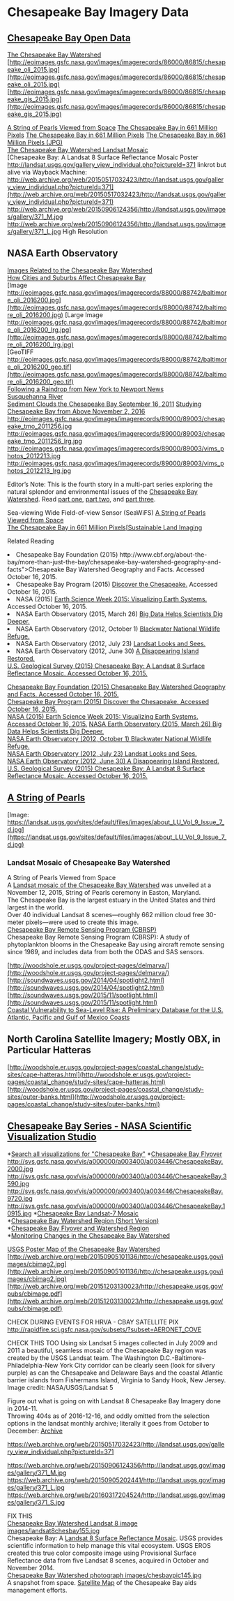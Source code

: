 # Chesapeake Bay Imagery Data  

## [Chesapeake Bay Open Data](data-chesapeake-bay.md)  

[The Chesapeake Bay Watershed](http://earthobservatory.nasa.gov/IOTD/view.php?id=86815)
[http://eoimages.gsfc.nasa.gov/images/imagerecords/86000/86815/chesapeake_oli_2015.jpg](http://eoimages.gsfc.nasa.gov/images/imagerecords/86000/86815/chesapeake_oli_2015.jpg)  
[http://eoimages.gsfc.nasa.gov/images/imagerecords/86000/86815/chesapeake_gis_2015.jpg](http://eoimages.gsfc.nasa.gov/images/imagerecords/86000/86815/chesapeake_gis_2015.jpg)

[A String of Pearls Viewed from Space](http://landsat.gsfc.nasa.gov/?p=11406)
[The Chesapeake Bay in 661 Million Pixels](http://landsat.gsfc.nasa.gov/?p=11333)
[The Chesapeake Bay in 661 Million Pixels](http://svs.gsfc.nasa.gov/cgi-bin/details.cgi?aid=4366)
[The Chesapeake Bay in 661 Million Pixels (JPG)](http://svs.gsfc.nasa.gov/vis/a000000/a004300/a004366/ChesapeakeBaysmall.jpg)  
[The Chesapeake Bay Watershed Landsat Mosaic](http://earthobservatory.nasa.gov/IOTD/view.php?id=86815&src=ve)  
[Chesapeake Bay: A Landsat 8 Surface Reflectance Mosaic Poster http://landsat.usgs.gov/gallery_view_individual.php?pictureId=371 linkrot but alive via Wayback Machine: http://web.archive.org/web/20150517032423/http://landsat.usgs.gov/gallery_view_individual.php?pictureId=371](http://web.archive.org/web/20150517032423/http://landsat.usgs.gov/gallery_view_individual.php?pictureId=371)  
http://web.archive.org/web/20150906124356/http://landsat.usgs.gov/images/gallery/371_M.jpg
http://web.archive.org/web/20150906124356/http://landsat.usgs.gov/images/gallery/371_L.jpg High Resolution

## NASA Earth Observatory  
[Images Related to the Chesapeake Bay Watershed](http://earthobservatory.nasa.gov/Images/related_to.php?id=86815)  
[How Cities and Suburbs Affect Chesapeake Bay](http://earthobservatory.nasa.gov/IOTD/view.php?id=88742&eocn=image&eoci=related_image)  
[Image http://eoimages.gsfc.nasa.gov/images/imagerecords/88000/88742/baltimore_oli_2016200.jpg](http://eoimages.gsfc.nasa.gov/images/imagerecords/88000/88742/baltimore_oli_2016200.jpg)
[Large Image http://eoimages.gsfc.nasa.gov/images/imagerecords/88000/88742/baltimore_oli_2016200_lrg.jpg](http://eoimages.gsfc.nasa.gov/images/imagerecords/88000/88742/baltimore_oli_2016200_lrg.jpg)  
[GeoTIFF http://eoimages.gsfc.nasa.gov/images/imagerecords/88000/88742/baltimore_oli_2016200_geo.tif](http://eoimages.gsfc.nasa.gov/images/imagerecords/88000/88742/baltimore_oli_2016200_geo.tif)  
[Following a Raindrop from New York to Newport News](http://earthobservatory.nasa.gov/IOTD/view.php?id=88421&eocn=image&eoci=related_image)  
[Susquehanna River](http://earthobservatory.nasa.gov/IOTD/view.php?id=6011&eocn=image&eoci=related_image)  
[Sediment Clouds the Chesapeake Bay September 16, 2011](http://earthobservatory.nasa.gov/IOTD/view.php?id=52169&eocn=image&eoci=related_image)
[Studying Chesapeake Bay from Above November 2, 2016](http://earthobservatory.nasa.gov/IOTD/view.php?id=89003&eocn=image&eoci=related_image)  
http://eoimages.gsfc.nasa.gov/images/imagerecords/89000/89003/chesapeake_tmo_2011256.jpg
http://eoimages.gsfc.nasa.gov/images/imagerecords/89000/89003/chesapeake_tmo_2011256_lrg.jpg
http://eoimages.gsfc.nasa.gov/images/imagerecords/89000/89003/vims_photos_2012213.jpg
http://eoimages.gsfc.nasa.gov/images/imagerecords/89000/89003/vims_photos_2012213_lrg.jpg


Editor’s Note: This is the fourth story in a multi-part series exploring the natural splendor and environmental issues of the <a href="http://earthobservatory.nasa.gov/IOTD/view.php?id=86815">Chesapeake Bay Watershed</a>. Read <a href="http://earthobservatory.nasa.gov/IOTD/view.php?id=88421">part one</a>, <a href="http://earthobservatory.nasa.gov/IOTD/view.php?id=88523">part two,</a> and <a href="http://earthobservatory.nasa.gov/IOTD/view.php?id=88742">part three</a>.</em></p>



 Sea-viewing Wide Field-of-view Sensor (SeaWiFS)
[A String of Pearls Viewed from Space](http://landsat.gsfc.nasa.gov/11406/)  
[The Chesapeake Bay in 661 Million Pixels](http://landsat.gsfc.nasa.gov/the-chesapeake-bay-in-661-million-pixels/)[[Sustainable Land Imaging](https://hyspiri.jpl.nasa.gov/downloads/2015_Symposium/day1/7_HQPerspectiveSLI_Turner.pdf)    


Related Reading
<li>Chesapeake Bay Foundation (2015)
http://www.cbf.org/about-the-bay/more-than-just-the-bay/chesapeake-bay-watershed-geography-and-facts">Chesapeake Bay Watershed Geography and Facts.</a> Accessed October 16, 2015.</li>
<li>Chesapeake Bay Program (2015) <a href="http://www.chesapeakebay.net/discover">Discover the Chesapeake.</a> Accessed October 16, 2015.</li>
<li>NASA (2015) <a href="http://svs.gsfc.nasa.gov/ESW2015/">Earth Science Week 2015: Visualizing Earth Systems.</a> Accessed October 16, 2015.</li>
<li>NASA Earth Observatory (2015, March 26) <a href="http://earthobservatory.nasa.gov/Features/LandsatBigData/">Big Data Helps Scientists Dig Deeper.</a></li>
<li> NASA Earth Observatory (2012, October 1) <a href="http://earthobservatory.nasa.gov/IOTD/view.php?id=79287">Blackwater National Wildlife Refuge.</a> </li>
<li> NASA Earth Observatory (2012, July 23) <a href="http://earthobservatory.nasa.gov/Features/LandsatLooks/">Landsat Looks and Sees.</a> </li>
<li>NASA Earth Observatory (2012, June 30) <a href="http://earthobservatory.nasa.gov/IOTD/view.php?id=78415">A Disappearing Island Restored.</a></li>
 <a href="https://landsat.usgs.gov/images/gallery/371_M.jpg">
 U.S. Geological Survey (2015) Chesapeake Bay: A Landsat 8 Surface Reflectance Mosaic. Accessed October 16, 2015.</li>
</ol>



[Chesapeake Bay Foundation (2015) Chesapeake Bay Watershed Geography and Facts. Accessed October 16, 2015.](http://www.cbf.org/about-the-bay/more-than-just-the-bay/chesapeake-bay-watershed-geography-and-facts)  
[Chesapeake Bay Program (2015)  Discover the Chesapeake. Accessed October 16, 2015.](http://www.chesapeakebay.net/discover)  
[NASA (2015) Earth Science Week 2015: Visualizing Earth Systems. Accessed October 16, 2015.](http://svs.gsfc.nasa.gov/ESW2015/)
[NASA Earth Observatory (2015, March 26) Big Data Helps Scientists Dig Deeper.](http://earthobservatory.nasa.gov/Features/LandsatBigData/)  
[NASA Earth Observatory (2012, October 1) Blackwater National Wildlife Refuge.](http://earthobservatory.nasa.gov/IOTD/view.php?id=79287)  
[NASA Earth Observatory (2012, July 23) Landsat Looks and Sees.](http://earthobservatory.nasa.gov/Features/LandsatLooks/)  
[NASA Earth Observatory (2012, June 30) A Disappearing Island Restored.](http://earthobservatory.nasa.gov/IOTD/view.php?id=78415)  
[U.S. Geological Survey (2015) Chesapeake Bay: A Landsat 8 Surface Reflectance Mosaic. Accessed October 16, 2015.](https://landsat.usgs.gov/images/gallery/371_M.jpg)  


## [A String of Pearls](https://landsat.usgs.gov/landsat-update-volume-9-issue-7-2015#5b)  

[Image: https://landsat.usgs.gov/sites/default/files/images/about_LU_Vol_9_Issue_7_d.jpg](https://landsat.usgs.gov/sites/default/files/images/about_LU_Vol_9_Issue_7_d.jpg)  

### Landsat Mosaic of Chesapeake Bay Watershed  
A String of Pearls Viewed from Space  
A [Landsat mosaic of the Chesapeake Bay Watershed](http://earthobservatory.nasa.gov/IOTD/view.php?id=86815) was unveiled at a November 12, 2015, String of Pearls ceremony in Easton, Maryland.  
The Chesapeake Bay is the largest estuary in the United States and third largest in the world.  
Over 40 individual Landsat 8 scenes—roughly 662 million cloud free 30-meter pixels—were used to create this image.  
[Chesapeake Bay Remote Sensing Program (CBRSP)](http://www.cbrsp.org/index.html)  
Chesapeake Bay Remote Sensing Program (CBRSP): A study of phytoplankton blooms in the Chesapeake Bay using aircraft remote sensing since 1989, and includes data from both the ODAS and SAS sensors.  


[http://woodshole.er.usgs.gov/project-pages/delmarva/](http://woodshole.er.usgs.gov/project-pages/delmarva/)  
[http://soundwaves.usgs.gov/2014/04/spotlight2.html](http://soundwaves.usgs.gov/2014/04/spotlight2.html)  
[http://soundwaves.usgs.gov/2015/11/spotlight.html](http://soundwaves.usgs.gov/2015/11/spotlight.html)  
[Coastal Vulnerability to Sea-Level Rise: A Preliminary Database for the U.S. Atlantic, Pacific and Gulf of Mexico Coasts](http://pubs.usgs.gov/dds/dds68/)  

## North Carolina Satellite Imagery; Mostly OBX, in Particular Hatteras  
[http://woodshole.er.usgs.gov/project-pages/coastal_change/study-sites/cape-hatteras.html](http://woodshole.er.usgs.gov/project-pages/coastal_change/study-sites/cape-hatteras.html)  
[http://woodshole.er.usgs.gov/project-pages/coastal_change/study-sites/outer-banks.html](http://woodshole.er.usgs.gov/project-pages/coastal_change/study-sites/outer-banks.html)  


## [Chesapeake Bay Series - NASA Scientific Visualization Studio](http://svs.gsfc.nasa.gov/cgi-bin/search.cgi?series=228)  
*[Search all visualizations for "Chesapeake Bay"](http://svs.gsfc.nasa.gov/cgi-bin/search.cgi?value=Chesapeake%20Bay&expanded=filters)
*[Chesapeake Bay Flyover](http://svs.gsfc.nasa.gov/cgi-bin/details.cgi?aid=3446)  
http://svs.gsfc.nasa.gov/vis/a000000/a003400/a003446/ChesapeakeBay.2000.jpg
http://svs.gsfc.nasa.gov/vis/a000000/a003400/a003446/ChesapeakeBay.3590.jpg
http://svs.gsfc.nasa.gov/vis/a000000/a003400/a003446/ChesapeakeBay.9720.jpg
http://svs.gsfc.nasa.gov/vis/a000000/a003400/a003446/ChesapeakeBay.10915.jpg
*[Chesapeake Bay Landsat-7 Mosaic](http://svs.gsfc.nasa.gov/3473)  
*[Chesapeake Bay Watershed Region (Short Version)](http://svs.gsfc.nasa.gov/vis/a000000/a003400/a003477/)  
*[Chesapeake Bay Flyover and Watershed Region](http://svs.gsfc.nasa.gov/3472)  
*[Monitoring Changes in the Chesapeake Bay Watershed](http://svs.gsfc.nasa.gov/11202)  



[USGS Poster Map of the Chesapeake Bay Watershed](http://web.archive.org/web/20160324031334/http://chesapeake.usgs.gov/poster.html)  
[http://web.archive.org/web/20150905101136/http://chesapeake.usgs.gov/images/cbimag2.jpg](http://web.archive.org/web/20150905101136/http://chesapeake.usgs.gov/images/cbimag2.jpg)  
[http://web.archive.org/web/20151203130023/http://chesapeake.usgs.gov/pubs/cbimage.pdf](http://web.archive.org/web/20151203130023/http://chesapeake.usgs.gov/pubs/cbimage.pdf)  



CHECK DURING EVENTS FOR HRVA - CBAY SATELLITE PIX
http://rapidfire.sci.gsfc.nasa.gov/subsets/?subset=AERONET_COVE

CHECK THIS TOO
Using six Landsat 5 images collected in July 2009 and 2011 a beautiful, seamless mosaic of the Chesapeake Bay region was created by the USGS Landsat team. The Washington D.C.-Baltimore-Philadelphia-New York City corridor can be clearly seen (look for silvery purple) as can the Chesapeake and Delaware Bays and the coastal Atlantic barrier islands from Fishermans Island, Virginia to Sandy Hook, New Jersey. Image credit: NASA/USGS/Landsat 5



Figure out what is going on with Landsat 8 Chesapeake Bay Imagery done in 2014-11.  
Throwing 404s as of 2016-12-16, and oddly omitted from the selection options in the landsat monthly archive; literally it goes from October to December: [Archive](http://landsat.gsfc.nasa.gov/category/news/data/page/2/)  

https://web.archive.org/web/20150517032423/http://landsat.usgs.gov/gallery_view_individual.php?pictureId=371


https://web.archive.org/web/20150906124356/http://landsat.usgs.gov/images/gallery/371_M.jpg
https://web.archive.org/web/20150905202441/http://landsat.usgs.gov/images/gallery/371_L.jpg
https://web.archive.org/web/20160317204524/http://landsat.usgs.gov/images/gallery/371_S.jpg

FIX THIS  
[Chesapeake Bay Watershed Landsat 8 image images/landsat8chesbay155.jpg](http://landsat.usgs.gov/gallery_view_individual.php?pictureId=371)  
Chesapeake Bay: A [Landsat 8 Surface Reflectance Mosaic](https://web.archive.org/web/20150905202441/http://landsat.usgs.gov/gallery_view_individual.php?pictureId=371). USGS provides scientific information to help manage this vital ecosystem.  USGS EROS created this true color composite image using Provisional Surface Reflectance data from five Landsat 8 scenes, acquired in October and November 2014.  
[Chesapeake Bay Watershed photograph images/chesbaypic145.jpg](images/chesbaypic145.jpg)  
A snapshot from space. [Satellite Map](poster.html) of the Chesapeake Bay aids management efforts.  

